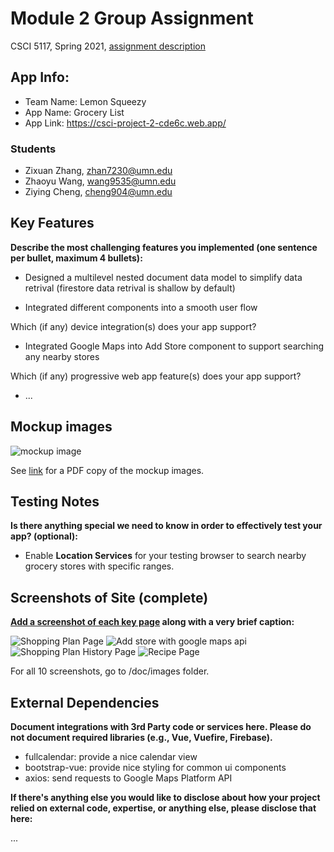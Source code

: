 # Module 2 Group Assignment

CSCI 5117, Spring 2021, [assignment description](https://canvas.umn.edu/courses/217951/pages/project-2)

## App Info:

* Team Name: Lemon Squeezy
* App Name: Grocery List
* App Link: https://csci-project-2-cde6c.web.app/

### Students

* Zixuan Zhang, zhan7230@umn.edu
* Zhaoyu Wang, wang9535@umn.edu
* Ziying Cheng, cheng904@umn.edu


## Key Features

**Describe the most challenging features you implemented
(one sentence per bullet, maximum 4 bullets):**

* Designed a multilevel nested document data model to simplify data retrival (firestore data retrival is shallow by default)

* Integrated different components into a smooth user flow

Which (if any) device integration(s) does your app support?

* Integrated Google Maps into Add Store component to support searching any nearby stores

Which (if any) progressive web app feature(s) does your app support?

* ...



## Mockup images
![mockup image](mockup_image.PNG)

See [link](https://drive.google.com/file/d/1BvZ7-dE-7PnKUyst7JXlUA_u8xhhkbsj/view?usp=sharing) for a PDF copy of the mockup images.



## Testing Notes

**Is there anything special we need to know in order to effectively test your app? (optional):**

* Enable **Location Services** for your testing browser to search nearby grocery stores with specific ranges.



## Screenshots of Site (complete)

**[Add a screenshot of each key page](https://stackoverflow.com/questions/10189356/how-to-add-screenshot-to-readmes-in-github-repository)
along with a very brief caption:**

![Shopping Plan Page](/doc/images/plan.png)
![Add store with google maps api](/doc/images/add-store-1.png)
![Shopping Plan History Page](/doc/images/history.png)
![Recipe Page](/doc/images/recipe.png)

For all 10 screenshots, go to /doc/images folder.

## External Dependencies

**Document integrations with 3rd Party code or services here.
Please do not document required libraries (e.g., Vue, Vuefire, Firebase).**

* fullcalendar: provide a nice calendar view
* bootstrap-vue: provide nice styling for common ui components
* axios: send requests to Google Maps Platform API

**If there's anything else you would like to disclose about how your project
relied on external code, expertise, or anything else, please disclose that
here:**

...
